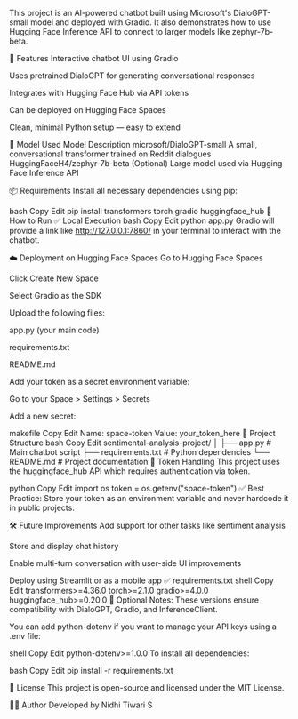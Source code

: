 This project is an AI-powered chatbot built using Microsoft's DialoGPT-small model and deployed with Gradio. It also demonstrates how to use Hugging Face Inference API to connect to larger models like zephyr-7b-beta.

🚀 Features
Interactive chatbot UI using Gradio

Uses pretrained DialoGPT for generating conversational responses

Integrates with Hugging Face Hub via API tokens

Can be deployed on Hugging Face Spaces

Clean, minimal Python setup — easy to extend

🧠 Model Used
Model	Description
microsoft/DialoGPT-small	A small, conversational transformer trained on Reddit dialogues
HuggingFaceH4/zephyr-7b-beta	(Optional) Large model used via Hugging Face Inference API

📦 Requirements
Install all necessary dependencies using pip:

bash
Copy
Edit
pip install transformers torch gradio huggingface_hub
🧪 How to Run
✅ Local Execution
bash
Copy
Edit
python app.py
Gradio will provide a link like http://127.0.0.1:7860/ in your terminal to interact with the chatbot.

☁️ Deployment on Hugging Face Spaces
Go to Hugging Face Spaces

Click Create New Space

Select Gradio as the SDK

Upload the following files:

app.py (your main code)

requirements.txt

README.md

Add your token as a secret environment variable:

Go to your Space > Settings > Secrets

Add a new secret:

makefile
Copy
Edit
Name: space-token
Value: your_token_here
📁 Project Structure
bash
Copy
Edit
sentimental-analysis-project/
│
├── app.py                 # Main chatbot script
├── requirements.txt       # Python dependencies
└── README.md              # Project documentation
🔐 Token Handling
This project uses the huggingface_hub API which requires authentication via token.

python
Copy
Edit
import os
token = os.getenv("space-token")
✅ Best Practice: Store your token as an environment variable and never hardcode it in public projects.

🛠 Future Improvements
Add support for other tasks like sentiment analysis

Store and display chat history

Enable multi-turn conversation with user-side UI improvements

Deploy using Streamlit or as a mobile app
✅ requirements.txt
shell
Copy
Edit
transformers>=4.36.0
torch>=2.1.0
gradio>=4.0.0
huggingface_hub>=0.20.0
📌 Optional Notes:
These versions ensure compatibility with DialoGPT, Gradio, and InferenceClient.

You can add python-dotenv if you want to manage your API keys using a .env file:

shell
Copy
Edit
python-dotenv>=1.0.0
To install all dependencies:

bash
Copy
Edit
pip install -r requirements.txt


📜 License
This project is open-source and licensed under the MIT License.

🙋‍♀️ Author
Developed by Nidhi Tiwari S



